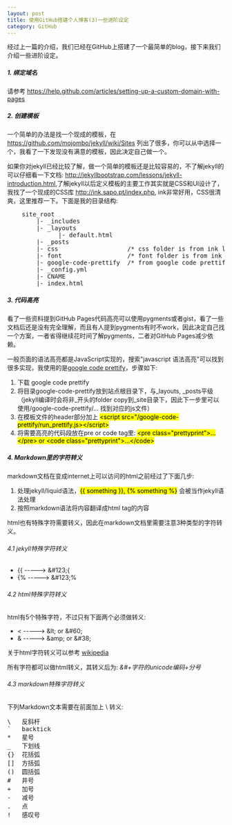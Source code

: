 ```yaml
---
layout: post
title: 使用GitHub搭建个人博客(3)一些进阶设定
category: GitHub
---
```


经过上一篇的介绍，我们已经在GitHub上搭建了一个最简单的blog，接下来我们介绍一些进阶设定。

##### 1. 绑定域名

请参考 <https://help.github.com/articles/setting-up-a-custom-domain-with-pages>

##### 2. 创建模板

一个简单的办法是找一个现成的模板，在 <https://github.com/mojombo/jekyll/wiki/Sites> 列出了很多，你可以从中选择一个，我看了一下发现没有满意的模板，因此决定自己做一个。

如果你对jekyll已经比较了解，做一个简单的模板还是比较容易的，不了解jekyll的可以仔细看一下文档: <http://jekyllbootstrap.com/lessons/jekyll-introduction.html>,了解jekyll以后定义模板的主要工作其实就是CSS和UI设计了，我找了一个现成的CSS库 <http://ink.sapo.pt/index.php>, ink非常好用，CSS很清爽，这里推荐一下。下面是我的目录结构:

<pre class="prettyprint">
    site_root
        |- _includes
        |- _layouts
              |- default.html
        |- _posts
        |- css                   /* css folder is from ink library */
        |- font                  /* font folder is from ink library */
        |- google-code-prettify  /* from google code prettify */
        |- _config.yml
        |- CNAME
        |- index.html
</pre>

##### 3. 代码高亮

看了一些资料提到GitHub Pages代码高亮可以使用pygments或者gist，看了一些文档后还是没有完全理解，而且有人提到pygments有时不work，因此决定自己找一个方案，一者省得继续花时间了解pygments，二者对GitHub Pages减少依赖。

一般页面的语法高亮都是JavaScript实现的，搜索"javascript 语法高亮"可以找到很多实现，我使用的是[google code prettify](https://code.google.com/p/google-code-prettify)，步骤如下:

1. 下载 google code prettify
2. 将目录google-code-prettify放到站点根目录下，与\_layouts, \_posts平级（jekyll编译时会将非\_开头的folder copy到\_site目录下，因此下一步里可以使用/google-code-prettify/... 找到对应的js文件）
3. 在模板文件的header部分加上 <mark>&lt;script src="/google-code-prettify/run_prettify.js>&lt;/script></mark>
4. 将需要高亮的代码段放在pre or code tag里: <mark>&lt;pre class="prettyprint">...&lt;/pre> or &lt;code class="prettyprint">...&lt;/code></mark>

##### 4. Markdown里的字符转义

markdown文档在变成internet上可以访问的html之前经过了下面几步:

1. 处理jekyll/liquid语法，<mark>&#123;{ something }}, &#123;% something %}</mark> 会被当作jekyll语法处理
2. 按照markdown语法将内容翻译成html tag的内容

html也有特殊字符需要转义，因此在markdown文档里需要注意3种类型的字符转义。

###### 4.1 jekyll特殊字符转义

* &#123;&#123; -----> &#38;#123;{
* &#123;% -----> &#38;#123;%

###### 4.2 html特殊字符转义

html有5个特殊字符，不过只有下面两个必须做转义:

* &lt; -----> &amp;lt; or &amp;#60;
* &amp; -----> &amp;amp; or &amp;#38;

关于html字符转义可以参考 [wikipedia](http://en.wikipedia.org/wiki/List_of_XML_and_HTML_character_entity_references#Predefined_entities_in_XML)

所有字符都可以做html转义，其转义后为: *&amp;#+字符的unicode编码+分号*

###### 4.3 markdown特殊字符转义

下列Markdown文本需要在前面加上 \ 转义:

<pre class="prettyprint">
\   反斜杆
`   backtick
*   星号
_   下划线
{}  花括弧
[]  方括弧
()  圆括弧
#   井号
+   加号
-   减号
.   点
!   感叹号
</pre>